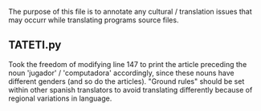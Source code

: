 The purpose of this file is to annotate any cultural / translation issues that may occurr while translating programs source files.

TATETI.py
---------

Took the freedom of modifying line 147 to print the article preceding the noun 'jugador' / 'computadora' accordingly, since these nouns have different genders (and so do the articles). "Ground rules" should be set within other spanish translators to avoid translating differently because of regional variations in language. 